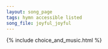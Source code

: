 ```yaml
---
layout: song_page
tags: hymn accessible listed
song_file: joyful_joyful
---
```


{% include choice_and_music.html %}
